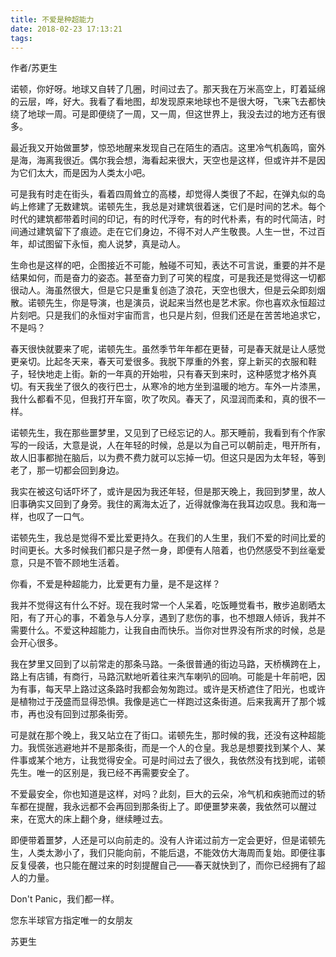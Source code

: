 ```yaml
---
title: 不爱是种超能力
date: 2018-02-23 17:13:21
tags:
---
```

作者/苏更生

诺顿，你好呀。地球又自转了几圈，时间过去了。那天我在万米高空上，盯着延绵的云层，哗，好大。我看了看地图，却发现原来地球也不是很大呀，飞来飞去都快绕了地球一周。可是即便绕了一周，又一周，但这世界上，我没去过的地方还有很多。

最近我又开始做噩梦，惊恐地醒来发现自己在陌生的酒店。这里冷气机轰鸣，窗外是海，海离我很近。偶尔我会想，海看起来很大，天空也是这样，但或许并不是因为它们太大，而是因为人类太小吧。

可是我有时走在街头，看着四周耸立的高楼，却觉得人类很了不起，在弹丸似的岛屿上修建了无数建筑。诺顿先生，我总是对建筑很着迷，它们是时间的艺术。每个时代的建筑都带着时间的印记，有的时代浮夸，有的时代朴素，有的时代简洁，时间通过建筑留下了痕迹。走在它们身边，不得不对人产生敬畏。人生一世，不过百年，却试图留下永恒，痴人说梦，真是动人。

生命也是这样的吧，企图接近不可能，触碰不可知，表达不可言说，重要的并不是结果如何，而是奋力的姿态。甚至奋力到了可笑的程度，可是我还是觉得这一切都很动人。海虽然很大，但是它只是重复创造了浪花，天空也很大，但是云朵即刻烟散。诺顿先生，你是导演，也是演员，说起来当然也是艺术家。你也喜欢永恒超过片刻吧。只是我们的永恒对宇宙而言，也只是片刻，但我们还是在苦苦地追求它，不是吗？

春天很快就要来了呢，诺顿先生。虽然季节年年都在更替，可是春天就是让人感觉更亲切。比起冬天来，春天可爱很多。我脱下厚重的外套，穿上新买的衣服和鞋子，轻快地走上街。新的一年真的开始啦，只有春天到来时，这种感觉才格外真切。有天我坐了很久的夜行巴士，从寒冷的地方坐到温暖的地方。车外一片漆黑，我什么都看不见，但我打开车窗，吹了吹风。春天了，风湿润而柔和，真的很不一样。

诺顿先生，我在那些噩梦里，又见到了已经忘记的人。那天睡前，我看到有个作家写的一段话，大意是说，人在年轻的时候，总是以为自己可以朝前走，甩开所有，故人旧事都抛在脑后，以为费不费力就可以忘掉一切。但这只是因为太年轻，等到老了，那一切都会回到身边。

我实在被这句话吓坏了，或许是因为我还年轻，但是那天晚上，我回到梦里，故人旧事确实又回到了身旁。我住的离海太近了，近得就像海在我耳边叹息。我和海一样，也叹了一口气。

诺顿先生，我总是觉得不爱比爱更持久。在我们的人生里，我们不爱的时间比爱的时间更长。大多时候我们都只是孑然一身，即便有人陪着，也仍然感受不到丝毫爱意，只是不管不顾地生活着。

你看，不爱是种超能力，比爱更有力量，是不是这样？

我并不觉得这有什么不好。现在我时常一个人呆着，吃饭睡觉看书，散步追剧晒太阳，有了开心的事，不着急与人分享，遇到了悲伤的事，也不想跟人倾诉，我并不需要什么。不爱这种超能力，让我自由而快乐。当你对世界没有所求的时候，总是会开心很多。

我在梦里又回到了以前常走的那条马路。一条很普通的街边马路，天桥横跨在上，路上有店铺，有商行，马路沉默地听着往来汽车喇叭的回响。可能是十年前吧，因为有事，每天早上路过这条路时我都会匆匆跑过。或许是天桥遮住了阳光，也或许是植物过于茂盛而显得恐惧。我像是逃亡一样跑过这条街道。后来我离开了那个城市，再也没有回到过那条街旁。

可是就在那个晚上，我又站立在了街口。诺顿先生，那时候的我，还没有这种超能力。我慌张逃避地并不是那条街，而是一个人的仓皇。我总是想要找到某个人、某件事或某个地方，让我觉得安全。可是时间过去了很久，我依然没有找到呢，诺顿先生。唯一的区别是，我已经不再需要安全了。

不爱最安全，你也知道是这样，对吗？此刻，巨大的云朵，冷气机和疾驰而过的轿车都在提醒，我永远都不会再回到那条街上了。即便噩梦来袭，我依然可以醒过来，在宽大的床上翻个身，继续睡过去。

即便带着噩梦，人还是可以向前走的。没有人许诺过前方一定会更好，但是诺顿先生，人类太渺小了，我们只能向前，不能后退，不能效仿大海周而复始。即便往事反复侵袭，也只能在醒过来的时刻提醒自己——春天就快到了，而你已经拥有了超人的力量。

Don't Panic，我们都一样。

您东半球官方指定唯一的女朋友

苏更生

